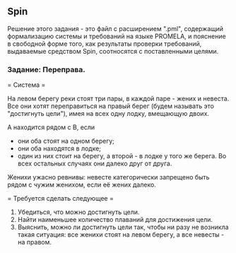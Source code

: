 ## Spin

Решение этого задания - это файл с расширением ".pml", содержащий формализацию системы и требований на языке PROMELA,
и пояснение в свободной форме того, как результаты проверки требований, выдаваемые средством Spin, соотносятся с поставленными целями.

### Задание: Переправа.

= Система =

На левом берегу реки стоят три пары, в каждой паре - жених и невеста. Все они хотят переправиться на
правый берег (будем называть это "достигнуть цели"), имея на всех одну лодку, вмещающую двоих.

A находится рядом с B, если
* они оба стоят на одном берегу;
* они оба находятся в лодке;
* один из них стоит на берегу, а второй - в лодке у того же берега.
Во всех остальных случаях они далеко друг от друга.

Женихи ужасно ревнивы: невесте категорически запрещено быть рядом с чужим женихом, если её жених далеко.

= Требуется сделать следующее =

1. Убедиться, что можно достигнуть цели.
2. Найти наименьшее количество плаваний для достижения цели.
3. Выяснить, можно ли достигнуть цели так, чтобы ни разу не возникла такая ситуация: все женихи стоят
на левом берегу, а все невесты - на правом.

